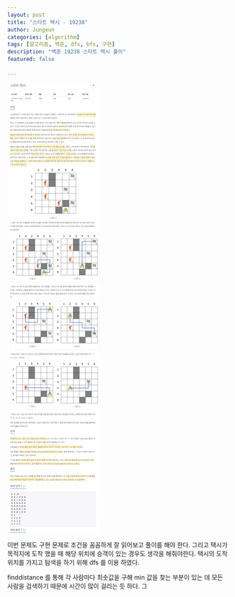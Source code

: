 ```yaml
---
layout: post
title: "스타트 택시 - 19238"
author: Jungeun
categories: [algorithm]
tags: [알고리즘, 백준, dfs, bfs, 구현]
description: "백준 19238 스타트 택시 풀이"
featured: false

---
```


![19238](/assets/images/boj/19238_boj.png)

이번 문제도 구현 문제로 조건을 꼼꼼하게 잘 읽어보고 풀이를 해야 한다. 그리고 택시가 목적지에 도착 했을 때 해당 위치에 승객이 있는 경우도 생각을 해줘야한다. 택시의 도착 위치를 가지고 탐색을 하기 위해 dfs 를 이용 하였다. 

finddistance 를 통해 각 사람마다 최솟값을 구해 min 값을 찾는 부분이 있는 데 모든 사람을 검색하기 때문에 시간이 많이 걸리는 듯 하다.  그

<script src="https://gist.github.com/JungeunKwon/4c6d776707ac8ebab55fc08cffa84664.js"></script>